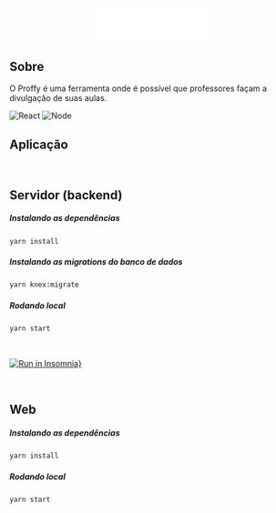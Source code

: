 <br />
<p align="center">
    <img src="https://raw.githubusercontent.com/jugiorgi/Proffy/15d1d4e4e4c0547ef354b7e2d945d47807ac6c55/web/src/assets/images/logo.svg" alt="Logo" width="200">
</p>

## Sobre

O Proffy é uma ferramenta onde é possível que professores façam a divulgação de suas aulas.

<p align="start">
    <img src="https://upload.wikimedia.org/wikipedia/commons/a/a7/React-icon.svg" alt="React" width="50" >
    <img src="https://walde.co/wp-content/uploads/2016/09/nodejs_logo.png" alt="Node" width="34" >
</p>

## Aplicação

<p align="center">
  <img src="" width="800" alt="">
</p>


## Servidor (backend)

##### Instalando as dependências

```sh
yarn install
```

##### Instalando as migrations do banco de dados

```sh
yarn knex:migrate
```

##### Rodando local

```sh
yarn start
```
<br />

[![Run in Insomnia}](https://insomnia.rest/images/run.svg)](https://insomnia.rest/run/?label=Proffy&uri=https%3A%2F%2Fraw.githubusercontent.com%2Fjugiorgi%2FProffy%2Fmaster%2Finsomnia.yaml)

<br />

## Web

##### Instalando as dependências

```sh
yarn install
```

##### Rodando local

```sh
yarn start
```

